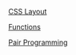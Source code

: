 [CSS Layout](https://developer.mozilla.org/en-US/docs/Learn/CSS/CSS_layout)

[Functions](https://developer.mozilla.org/en-US/docs/Learn/JavaScript/Building_blocks/Functions)

[Pair Programming](https://www.codefellows.org/blog/6-reasons-for-pair-programming/)
